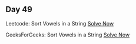 ## Day 49

Leetcode: Sort Vowels in a String
[Solve Now](https://leetcode.com/problems/sort-vowels-in-a-string/submissions/1097598163/?envType=daily-question&envId=2023-11-13)

GeeksForGeeks: Sort Vowels in a String 
[Solve Now](https://leetcode.com/problems/sort-vowels-in-a-string/)